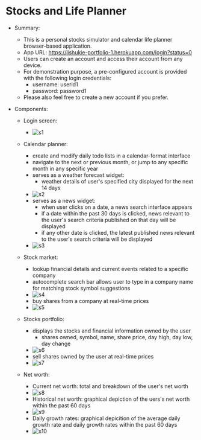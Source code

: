 # Stocks and Life Planner

- Summary:

  - This is a personal stocks simulator and calendar life planner browser-based application.
  - App URL: https://lishukie-portfolio-1.herokuapp.com/login?status=0
  - Users can create an account and access their account from any device.
  - For demonstration purpose, a pre-configured account is provided with the following login credentials:
    - username: userid1
    - password: password1
  - Please also feel free to create a new account if you prefer.
  
- Components:

  - Login screen:
    - ![s1](https://github.com/lishukie6588/stocks_life_planner/assets/59763257/aadbb740-15d4-4192-9dd1-6e91cf904dc1)

  - Calendar planner:
    - create and modify daily todo lists in a calendar-format interface
    - navigate to the next or previous month, or jump to any specific month in any specific year
    - serves as a weather forecast widget:
      - weather details of user's specified city displayed for the next 14 days
    - ![s2](https://github.com/lishukie6588/stocks_life_planner/assets/59763257/04b950d7-1b38-42a1-9845-62db07e3d3df)
    - serves as a news widget:
      - when user clicks on a date, a news search interface appears
      - if a date within the past 30 days is clicked, news relevant to the user's search criteria published on that day will be displayed
      - if any other date is clicked, the latest published news relevant to the user's search criteria will be displayed
    - ![s3](https://github.com/lishukie6588/stocks_life_planner/assets/59763257/e845da59-af61-41e4-bd9f-763432513c4c) 
      
  - Stock market:
    - lookup financial details and current events related to a specific company
    - autocomplete search bar allows user to type in a company name for matching stock symbol suggestions
    - ![s4](https://github.com/lishukie6588/stocks_life_planner/assets/59763257/f863ffdd-bd0b-42d6-bf61-7c481fa5b75d)
    - buy shares from a company at real-time prices
    - ![s5](https://github.com/lishukie6588/stocks_life_planner/assets/59763257/133c9e17-73a7-4b31-bfc5-0da2964813bb)

  - Stocks portfolio:
    - displays the stocks and financial information owned by the user
      - shares owned, symbol, name, share price, day high, day low, day change
    - ![s6](https://github.com/lishukie6588/stocks_life_planner/assets/59763257/aad2b827-a4f5-4391-8ce0-86fcfd8513b7)
    - sell shares owned by the user at real-time prices
    - ![s7](https://github.com/lishukie6588/stocks_life_planner/assets/59763257/723124fd-b8f7-4e33-aee7-a6a8ba2258d2)

  - Net worth:
    - Current net worth: total and breakdown of the user's net worth
    - ![s8](https://github.com/lishukie6588/stocks_life_planner/assets/59763257/ff79c478-dc0e-4b5e-b566-bd6ee0b41de4)
    - Historical net worth: graphical depiction of the uers's net worth within the past 60 days
    - ![s9](https://github.com/lishukie6588/stocks_life_planner/assets/59763257/8f75eec1-7b97-4c2d-87cb-8089dcd152b6) 
    - Daily growth rates: graphical depicition of the average daily growth rate and daily growth rates within the past 60 days
    - ![s10](https://github.com/lishukie6588/stocks_life_planner/assets/59763257/fe157a3e-aff6-462f-a89e-b974ca6764ec)

    

